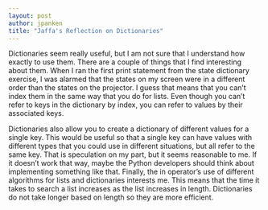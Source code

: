 ```yaml
---
layout: post
author: jpanken
title: "Jaffa's Reflection on Dictionaries"
---
```



Dictionaries seem really useful, but I am not sure that I understand how exactly to use them.  There are a couple of things that I find interesting about them.  When I ran the first print statement from the state dictionary exercise, I was alarmed that the states on my screen were in a different order than the states on the projector.  I guess that means that you can’t index them in the same way that you do for lists.  Even though you can’t refer to keys in the dictionary by index, you can refer to values by their associated keys.  


Dictionaries also allow you to create a dictionary of different values for a single key.  This would be useful so that a single key can have values with different types that you could use in different situations, but all refer to the same key.  That is speculation on my part, but it seems reasonable to me.  If it doesn’t work that way, maybe the Python developers should think about implementing something like that.  Finally, the in operator’s use of different algorithms for lists and dictionaries interests me.  This means that the time it takes to search a list increases as the list increases in length.  Dictionaries do not take longer based on length so they are more efficient.
